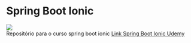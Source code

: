 # Spring Boot Ionic

<img src="https://img-b.udemycdn.com/course/240x135/1360966_4b21_4.jpg?secure=m3aPcduzDhkxHqlZroxb6Q%3D%3D%2C1607581761" > 
<br>
Repositório para o curso spring boot ionic
<a href="https://www.udemy.com/course/spring-boot-ionic/">Link Spring Boot Ionic Udemy</a>
